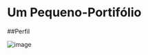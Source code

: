 # Um Pequeno-Portifólio 

##Perfil

![image](https://user-images.githubusercontent.com/75641454/143227981-d006e6ad-5b72-493c-8484-9658b9250ff1.png)

